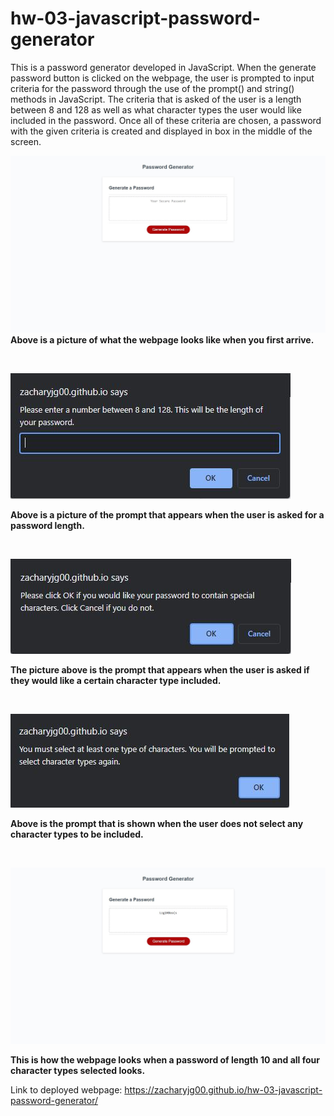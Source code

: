 # hw-03-javascript-password-generator

This is a password generator developed in JavaScript. When the generate password button is clicked on the webpage, the user is prompted to input criteria for the password through the use of the prompt() and string() methods in JavaScript. The criteria that is asked of the user is a length between 8 and 128 as well as what character types the user would like included in the password. Once all of these criteria are chosen, a password with the given criteria is created and displayed in box in the middle of the screen.

![](Assets/images/base-webpage.JPG)
**Above is a picture of what the webpage looks like when you first arrive.**  

<br/>

![](Assets/images/length-prompt.JPG)

**Above is a picture of the prompt that appears when the user is asked for a password length.**

<br/>

![](Assets/images/character-prompt.JPG)

**The picture above is the prompt that appears when the user is asked if they would like a certain character type included.**

<br/>

![](Assets/images/no-char-type-selected.JPG)

**Above is the prompt that is shown when the user does not select any character types to be included.**

<br/>

![](Assets/images/generated-password.JPG)

**This is how the webpage looks when a password of length 10 and all four character types selected looks.**

Link to deployed webpage: https://zacharyjg00.github.io/hw-03-javascript-password-generator/